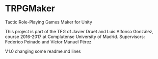 # TRPGMaker
Tactic Role-Playing Games Maker for Unity

This project is part of the TFG of Javier Druet and Luis Alfonso González, course 2016-2017 at Complutense University of Madrid.
Supervisors: Federico Peinado and Víctor Manuel Pérez

V1.0 changing some readme.md lines
